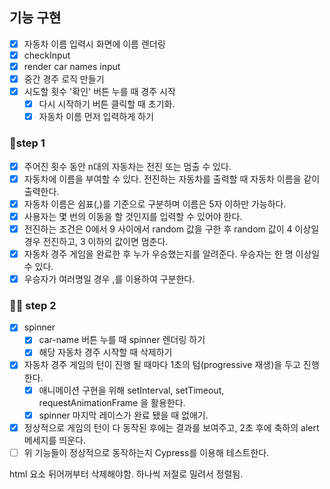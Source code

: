 ## 기능 구현

- [x] 자동차 이름 입력시 화면에 이름 렌더링
 - [x] checkInput
 - [x] render car names input
- [x] 중간 경주 로직 만들기
- [x] 시도할 횟수 '확인' 버튼 누를 때 경주 시작
  - [x] 다시 시작하기 버튼 클릭할 때 초기화.
  - [x] 자동차 이름 먼저 입력하게 하기

### 🎯step 1

- [x] 주어진 횟수 동안 n대의 자동차는 전진 또는 멈출 수 있다.
- [x] 자동차에 이름을 부여할 수 있다. 전진하는 자동차를 출력할 때 자동차 이름을 같이 출력한다.
- [x] 자동차 이름은 쉼표(,)를 기준으로 구분하며 이름은 5자 이하만 가능하다.
- [x] 사용자는 몇 번의 이동을 할 것인지를 입력할 수 있어야 한다.
- [x] 전진하는 조건은 0에서 9 사이에서 random 값을 구한 후 random 값이 4 이상일 경우 전진하고, 3 이하의 값이면 멈춘다.
- [x] 자동차 경주 게임을 완료한 후 누가 우승했는지를 알려준다. 우승자는 한 명 이상일 수 있다.
- [x] 우승자가 여러명일 경우 ,를 이용하여 구분한다.

### 🎯🎯 step 2

- [x] spinner
  - [x] car-name 버튼 누를 때 spinner 렌더링 하기
  - [x] 해당 자동차 경주 시작할 때 삭제하기
- [x] 자동차 경주 게임의 턴이 진행 될 때마다 1초의 텀(progressive 재생)을 두고 진행한다.
  - [x] 애니메이션 구현을 위해 setInterval, setTimeout, requestAnimationFrame 을 활용한다.
  - [x] spinner 마지막 레이스가 완료 됐을 때 없애기.
- [x] 정상적으로 게임의 턴이 다 동작된 후에는 결과를 보여주고, 2초 후에 축하의 alert 메세지를 띄운다.
- [ ] 위 기능들이 정상적으로 동작하는지 Cypress를 이용해 테스트한다.

html 요소 뒤어꺼부터 삭제해야함. 하나씩 저절로 밀려서 정렬됨.
